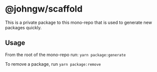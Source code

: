 # @johngw/scaffold

This is a private package to this mono-repo that is used to generate new packages quickly.

## Usage

From the root of the mono-repo run: `yarn package:generate`

To remove a package, run `yarn package:remove`
